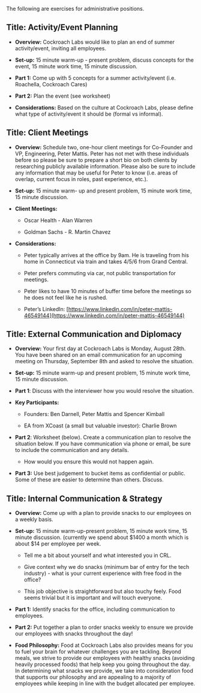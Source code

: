 The following are exercises for administrative positions.

## **Title: Activity/Event Planning**

- **Overview:** Cockroach Labs would like to plan an end of summer activity/event, inviting all employees. 

- **Set-up:** 15 minute warm-up - present problem, discuss concepts for the event, 15 minute work time, 15 minute discussion. 

- **Part 1:** Come up with 5 concepts for a summer activity/event (i.e. Roachella, Cockroach Cares)

- **Part 2:** Plan the event (see worksheet)

- **Considerations:** Based on the culture at Cockroach Labs, please define what type of activity/event it should be (formal vs informal). 


## **Title: Client Meetings**

- **Overview:** Schedule two, one-hour client meetings for Co-Founder and VP, Engineering, Peter Mattis. Peter has not met with these individuals before so please be sure to prepare a short bio on both clients by researching publicly available information. Please also be sure to include any information that may be useful for Peter to know (i.e. areas of overlap, current focus in roles, past experience, etc.).

- **Set-up:** 15 minute warm- up and present problem, 15 minute work time, 15 minute discussion. 

- **Client Meetings:** 

    - Oscar Health - Alan Warren

    - Goldman Sachs - R. Martin Chavez

- **Considerations:**

    - Peter typically arrives at the office by 9am. He is traveling from his home in Connecticut via train and takes 4/5/6 from Grand Central.

    - Peter prefers commuting via car, not public transportation for meetings. 

    - Peter likes to have 10 minutes of buffer time before the meetings so he does not feel like he is rushed. 

    - Peter’s LinkedIn: [https://www.linkedin.com/in/peter-mattis-46549144](https://www.linkedin.com/in/peter-mattis-46549144)


## **Title: External Communication and Diplomacy**

- **Overview:** Your first day at Cockroach Labs is Monday, August 28th. You have been shared on an email communication for an upcoming meeting on Thursday, September 8th and asked to resolve the situation. 

- **Set-up:** 15 minute warm-up and present problem, 15 minute work time, 15 minute discussion. 

- **Part 1**: Discuss with the interviewer how you would resolve the situation. 

- **Key Participants:** 

    - Founders: Ben Darnell, Peter Mattis and Spencer Kimball

    - EA from XCoast (a small but valuable investor): Charlie Brown

- **Part 2**: Worksheet (below). Create a communication plan to resolve the situation below. If you have communication via phone or email, be sure to include the communication and any details. 

    - How would you ensure this would not happen again.

- **Part 3:** Use best judgement to bucket items as confidential or public. Some of these are easier to determine than others. Discuss.


## **Title:** **Internal Communication & Strategy**

- **Overview:** Come up with a plan to provide snacks to our employees on a weekly basis.  

- **Set-up:** 15 minute warm-up-present problem, 15 minute work time, 15 minute discussion.  (currently we spend about $1400 a month which is about $14 per employee per week. 

    - Tell me a bit about yourself and what interested you in CRL.

    - Give context why we do snacks (minimum bar of entry for the tech industry) - what is your current experience with free food in the office?

    - This job objective is straightforward but also touchy feely.  Food seems trivial but it is important and will touch everyone.

- **Part 1:** Identify snacks for the office, including communication to employees.

- **Part 2:** Put together a plan to order snacks weekly to ensure we provide our employees with snacks throughout the day!

- **Food Philosophy:** Food at Cockroach Labs also provides means for you to fuel your brain for whatever challenges you are tackling. Beyond meals, we strive to provide our employees with healthy snacks (avoiding heavily processed foods) that help keep you going throughout the day. In determining what snacks we provide, we take into consideration food that supports our philosophy and are appealing to a majority of employees while keeping in line with the budget allocated per employee. 

